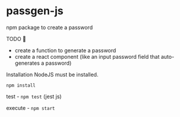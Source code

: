 # passgen-js
npm package to create a password

TODO 🤞
  - create a function to generate a password
  - create a react component (like an input password field that auto-generates a password)
  

Installation
  NodeJS must be installed.

   ```npm install```

  test - `npm test`  (jest js)
  
  execute - `npm start`


